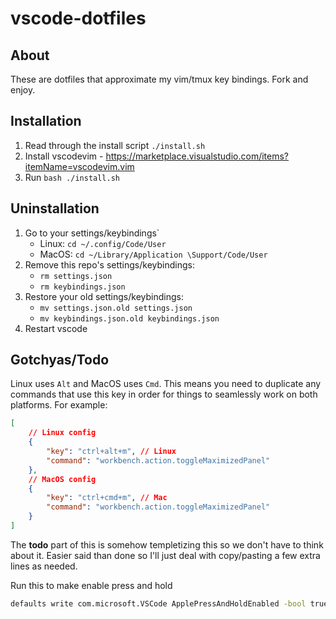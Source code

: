 # vscode-dotfiles

## About
These are dotfiles that approximate my vim/tmux key bindings. Fork and enjoy.

## Installation
1. Read through the install script `./install.sh`
1. Install vscodevim - https://marketplace.visualstudio.com/items?itemName=vscodevim.vim
1. Run `bash ./install.sh`

## Uninstallation
1. Go to your settings/keybindings`
    * Linux: `cd ~/.config/Code/User`
    * MacOS: `cd ~/Library/Application \Support/Code/User`
1. Remove this repo's settings/keybindings:
    * `rm settings.json`
    * `rm keybindings.json`
1. Restore your old settings/keybindings:
    * `mv settings.json.old settings.json`
    * `mv keybindings.json.old keybindings.json`
1. Restart vscode

## Gotchyas/Todo
Linux uses `Alt` and MacOS uses `Cmd`. This means you need to duplicate any commands that use this key in order for things to seamlessly work on both platforms. For example:
```json
[
    // Linux config
    {
        "key": "ctrl+alt+m", // Linux
        "command": "workbench.action.toggleMaximizedPanel"
    },
    // MacOS config
    {
        "key": "ctrl+cmd+m", // Mac
        "command": "workbench.action.toggleMaximizedPanel"
    }
]
```
The __todo__ part of this is somehow templetizing this so we don't have to think about it. Easier said than done so I'll just deal with copy/pasting a few extra lines as needed.

Run this to make enable press and hold
```bash
defaults write com.microsoft.VSCode ApplePressAndHoldEnabled -bool true
```